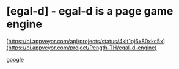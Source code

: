 [egal-d] - egal-d is a page game engine
======================================================================================
[https://ci.appveyor.com/api/projects/status/4klt1oj6x80xkc5x](https://ci.appveyor.com/project/Pength-TH/egal-d-engine)

[google](https://github.com/google?language=c%2B%2B)
